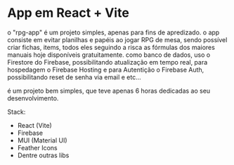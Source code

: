# App em React + Vite
o "rpg-app" é um projeto simples, apenas para fins de apredizado.
o app consiste em evitar planilhas e papéis ao jogar RPG de mesa, sendo possível criar fichas, items, todos eles seguindo a risca as fórmulas dos maiores manuais hoje disponíveis gratuitamente.
como banco de dados, uso o Firestore do Firebase, possibilitando atualização em tempo real, para hospedagem o Firebase Hosting e para Autentição o Firebase Auth, possibilitando reset de senha via email e etc...

é um projeto bem simples, que teve apenas 6 horas dedicadas ao seu desenvolvimento.

Stack:
- React (Vite)
- Firebase
- MUI (Material UI)
- Feather Icons
- Dentre outras libs
